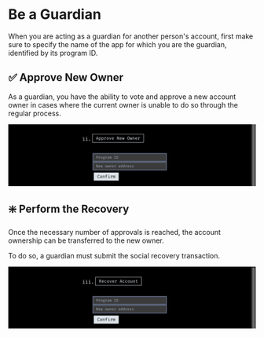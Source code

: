 # Be a Guardian

When you are acting as a guardian for another person's account, first make sure to specify the name of the app for which you are the guardian, identified by its program ID.

## :white_check_mark: Approve New Owner

As a guardian, you have the ability to vote and approve a new account owner in cases where the current owner is unable to do so through the regular process.

![](./approve-owner-image.png)

## :sparkle: Perform the Recovery

Once the necessary number of approvals is reached, the account ownership can be transferred to the new owner.

To do so, a guardian must submit the social recovery transaction.

![](./perform-recovery-image.png)
